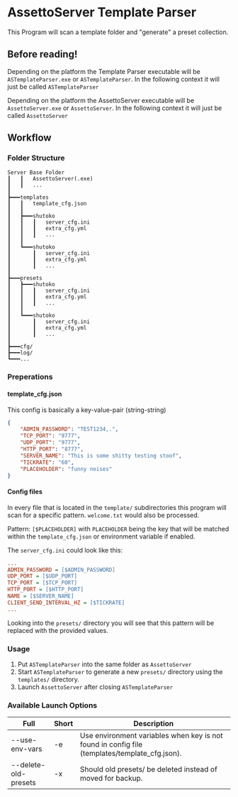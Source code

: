 # AssettoServer Template Parser
This Program will scan a template folder and "generate" a preset collection.

## Before reading!

Depending on the platform the Template Parser executable will be `ASTemplateParser.exe` or `ASTemplateParser`.
In the following context it will just be called `ASTemplateParser`

Depending on the platform the AssettoServer executable will be `AssettoServer.exe` or `AssettoServer`.
In the following context it will just be called `AssettoServer`


## Workflow

### Folder Structure
```
Server Base Folder
┃   ┃   AssettoServer(.exe)
┃   ┃   ...
┃
┣━━━templates
┃   ┃   template_cfg.json
┃   ┃
┃   ┣━━━shutoko
┃   ┃   ┃   server_cfg.ini
┃   ┃   ┃   extra_cfg.yml
┃   ┃   ┃   ...
┃   ┃
┃   ┗━━━shutoko
┃       ┃   server_cfg.ini
┃       ┃   extra_cfg.yml
┃       ┃   ...
┃   
┣━━━presets
┃   ┣━━━shutoko
┃   ┃   ┃   server_cfg.ini
┃   ┃   ┃   extra_cfg.yml
┃   ┃   ┃   ...
┃   ┃
┃   ┗━━━shutoko
┃       ┃   server_cfg.ini
┃       ┃   extra_cfg.yml
┃       ┃   ...
┃
┣━━━cfg/
┣━━━log/
┗━━━...
```

### Preperations
#### template_cfg.json
This config is basically a key-value-pair (string-string)
```json
{
    "ADMIN_PASSWORD": "TEST1234,.",
    "TCP_PORT": "9777",
    "UDP_PORT": "9777",
    "HTTP_PORT": "8777",
    "SERVER_NAME": "This is some shitty testing stoof",
    "TICKRATE": "60",
    "PLACEHOLDER": "funny noises"
}
```
#### Config files
In every file that is located in the `template/` subdirectories this program will scan for a specific pattern. `welcome.txt` would also be processed.

Pattern: `[$PLACEHOLDER]` with `PLACEHOLDER` being the key that will be matched within the `template_cfg.json` or environment variable if enabled.

The `server_cfg.ini` could look like this:
```ini
...
ADMIN_PASSWORD = [$ADMIN_PASSWORD]
UDP_PORT = [$UDP_PORT]
TCP_PORT = [$TCP_PORT]
HTTP_PORT = [$HTTP_PORT]
NAME = [$SERVER_NAME]
CLIENT_SEND_INTERVAL_HZ = [$TICKRATE]
...
```
Looking into the `presets/` directory you will see that this pattern will be replaced with the provided values.

### Usage
1. Put `ASTemplateParser` into the same folder as `AssettoServer`
2. Start `ASTemplateParser` to generate a new `presets/` directory using the `templates/` directory.
3. Launch `AssettoServer` after closing `ASTemplateParser`


### Available Launch Options

| Full                 | Short | Description                                                                                   |
|----------------------|-------|-----------------------------------------------------------------------------------------------|
| --use-env-vars       | -e    | Use environment variables when key is not found in config file (templates/template_cfg.json). |
| --delete-old-presets | -x    | Should old presets/ be deleted instead of moved for backup.                                   |

